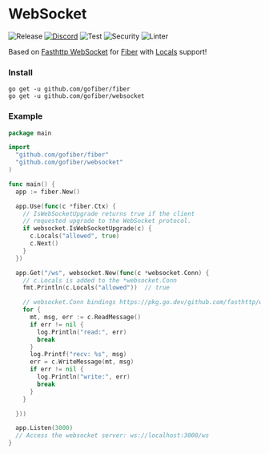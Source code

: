 # WebSocket 

![Release](https://img.shields.io/github/release/gofiber/websocket.svg)
[![Discord](https://img.shields.io/badge/discord-join%20channel-7289DA)](https://gofiber.io/discord)
![Test](https://github.com/gofiber/websocket/workflows/Test/badge.svg)
![Security](https://github.com/gofiber/websocket/workflows/Security/badge.svg)
![Linter](https://github.com/gofiber/websocket/workflows/Linter/badge.svg)

Based on [Fasthttp WebSocket](https://github.com/fasthttp/websocket) for [Fiber](https://github.com/gofiber/fiber) with [Locals](http://docs.gofiber.io/context#locals) support!

### Install

```
go get -u github.com/gofiber/fiber
go get -u github.com/gofiber/websocket
```

### Example

```go
package main

import 
  "github.com/gofiber/fiber"
  "github.com/gofiber/websocket"
)

func main() {
  app := fiber.New()

  app.Use(func(c *fiber.Ctx) {
    // IsWebSocketUpgrade returns true if the client 
    // requested upgrade to the WebSocket protocol.
    if websocket.IsWebSocketUpgrade(c) {
      c.Locals("allowed", true)
      c.Next()
    }
  })

  app.Get("/ws", websocket.New(func(c *websocket.Conn) {
    // c.Locals is added to the *websocket.Conn
    fmt.Println(c.Locals("allowed"))  // true

    // websocket.Conn bindings https://pkg.go.dev/github.com/fasthttp/websocket?tab=doc#pkg-index
    for {
      mt, msg, err := c.ReadMessage()
      if err != nil {
        log.Println("read:", err)
        break
      }
      log.Printf("recv: %s", msg)
      err = c.WriteMessage(mt, msg)
      if err != nil {
        log.Println("write:", err)
        break
      }
    }

  }))

  app.Listen(3000)
  // Access the websocket server: ws://localhost:3000/ws
}
```
